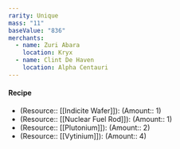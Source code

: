 ```yaml
---
rarity: Unique
mass: "11"
baseValue: "836"
merchants:
  - name: Zuri Abara
    location: Kryx
  - name: Clint De Haven
    location: Alpha Centauri
---
```

#### Recipe
- (Resource:: [[Indicite Wafer]]): (Amount:: 1)
- (Resource:: [[Nuclear Fuel Rod]]): (Amount:: 1)
- (Resource:: [[Plutonium]]): (Amount:: 2)
- (Resource:: [[Vytinium]]): (Amount:: 4)